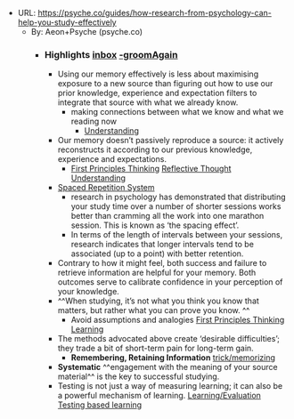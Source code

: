 - URL:  https://psyche.co/guides/how-research-from-psychology-can-help-you-study-effectively
    - By: Aeon+Psyche (psyche.co)
        - ### Highlights [inbox]() [-groomAgain]()
            - Using our memory effectively is less about maximising exposure to a new source than figuring out how to use our prior knowledge, experience and expectation filters to integrate that source with what we already know.
                - making connections between what we know and what we reading now
                    - [Understanding]()
            - Our memory doesn’t passively reproduce a source: it actively reconstructs it according to our previous knowledge, experience and expectations.
                - [First Principles Thinking]() [Reflective Thought Understanding]()
            - [Spaced Repetition System]()
                - research in psychology has demonstrated that distributing your study time over a number of shorter sessions works better than cramming all the work into one marathon session. This is known as ‘the spacing effect’. 
                - In terms of the length of intervals between your sessions, research indicates that longer intervals tend to be associated (up to a point) with better retention. 
            - Contrary to how it might feel, both success and failure to retrieve information are helpful for your memory. Both outcomes serve to calibrate confidence in your perception of your knowledge. 
            - ^^When studying, it’s not what you think you know that matters, but rather what you can prove you know. ^^
                - Avoid assumptions and analogies [First Principles Thinking]() [Learning]()
            - The methods advocated above create ‘desirable difficulties’; they trade a bit of short-term pain for long-term gain.
                - **Remembering, Retaining Information** [trick/memorizing]()
            - **Systematic** ^^engagement with the meaning of your source material^^ is the key to successful studying.
            - Testing is not just a way of measuring learning; it can also be a powerful mechanism of learning. [Learning/Evaluation]() [Testing based learning]()
